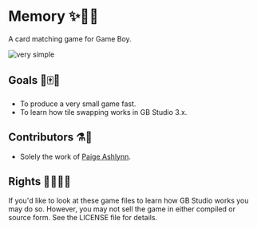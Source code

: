# Memory ✨🎴🌈

A card matching game for Game Boy.

![very simple](https://img.shields.io/badge/very-simple-FFEACE?style=plastic)


## Goals 🦐🀄📓

- To produce a very small game fast.
- To learn how tile swapping works in GB Studio 3.x.

## Contributors ⚗️🍧

- Solely the work of [Paige Ashlynn](https://github.com/mxashlynn/).

## Rights 🏳️‍🌈🏳️‍⚧️

If you'd like to look at these game files to learn how GB Studio works you may do so.
However, you may not sell the game in either compiled or source form.
See the LICENSE file for details.
